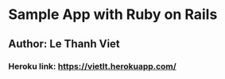 # Sample App with Ruby on Rails

## Author: Le Thanh Viet

### Heroku link: https://vietlt.herokuapp.com/